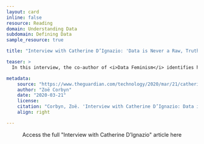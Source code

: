 ```yaml
---
layout: card
inline: false
resource: Reading
domain: Understanding Data
subdomain: Defining Data
sample_resource: true

title: "Interview with Catherine D’Ignazio: 'Data is Never a Raw, Truthful Input – and It is Never Neutral'"

teaser: >
  In this interview, the co-author of <i>Data Feminism</i> identifies how how sexism, racism and other forms of discrimination manifest in data products and emphasizes, among other things, the importance of recognising discrimination in algorithms, understanding how it operates on a technical level, and designing measures to stamp it out.

metadata:
    source: "https://www.theguardian.com/technology/2020/mar/21/catherine-dignazio-data-is-never-a-raw-truthful-input-and-it-is-never-neutral"
    author: "Zoë Corbyn"
    date: "2020-03-21"
    license:
    citation: "Corbyn, Zoë. 'Interview with Catherine D’Ignazio: Data is Never a Raw, Truthful Input – and It is Never Neutral.' The Guardian-U.S. Edition. 21 March 2020. https://www.theguardian.com/technology/2020/mar/21/catherine-dignazio-data-is-never-a-raw-truthful-input-and-it-is-never-neutral. Accessed 6 June 2023."
    align: right

---
```


<link rel="stylesheet" href="https://cdn.jsdelivr.net/npm/@shoelace-style/shoelace@2.5.2/cdn/themes/light.css" />
<script type="module" src="https://cdn.jsdelivr.net/npm/@shoelace-style/shoelace@2.5.2/cdn/shoelace.js" ></script>

<div>
  <center>
  <sl-button-group label="Alignment">
  <sl-button href="https://www.theguardian.com/technology/2020/mar/21/catherine-dignazio-data-is-never-a-raw-truthful-input-and-it-is-never-neutral">Access the full "Interview with Catherine D’Ignazio" article here</sl-button>
  </sl-button-group>
</center>
</div>
